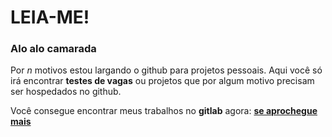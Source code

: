 # LEIA-ME!

### Alo alo camarada

Por *n* motivos estou largando o github para projetos pessoais. Aqui você só irá encontrar **testes de vagas** ou projetos que por algum motivo precisam ser hospedados no github.

Você consegue encontrar meus trabalhos no **gitlab** agora: **[se aprochegue mais](https://gitlab.com/geraldofada)**
